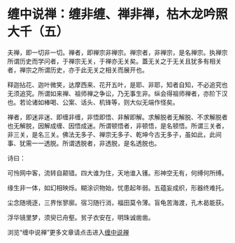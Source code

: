 缠中说禅：缠非缠、禅非禅，枯木龙吟照大千（五）
====






夫禅，即一切非一切。禅者，即禅宗非禅宗。禅宗者，非禅宗，是名禅宗。执禅宗所谓历史而学问者，于禅宗无关，于禅亦无关矣。蓋无关之于无关且犹多有相关者，禅宗之所谓历史，亦于此无关之相关而展开也。







释迦拈花、迦叶微笑，达摩西来、花开五叶，是耶、非耶，知者自知，不必追究也无须追究。所谓如来禅、祖师禅之争讼，乃无事生非。纵会得祖师禅者，亦阶下汉也。若论诸如棒喝、公案、话头、机锋等，则大似无端作怪矣。







禅者，即迷非迷、即缠非缠，非悟即悟、非解即解。求解脱者无解脱、不求解脱者也无解脱，因解成缠、因悟成迷。所谓顿悟者，非顿悟，是名顿悟。所谓三关者，非三关，是名三关。佛法无多子、禅宗无多子、乾坤今古无多子，虽如此，此间事、犹需一一透脱。所谓透脱者，非透脱，是名透脱也。







诗曰：







可怜网中客，流转自颠错。四大谁为住，天地谁入镬。形神空无有，何缚何所缚。




缘生非一体，如幻相映烁。糊涂识物始，忧患起年弱。五蕴妄成织，形器终难托。




尘念随境逐，三界怅寥廓。宿习随行消，福田莫令薄。盲龟苦海渡，孔木曷能获。




浮华镜里梦，须臾已舟壑。贫子衣安在，明珠诚凿凿。










浏览“缠中说禅”更多文章请点击进入[缠中说禅](http://blog.sina.com.cn/m/chzhshch)












